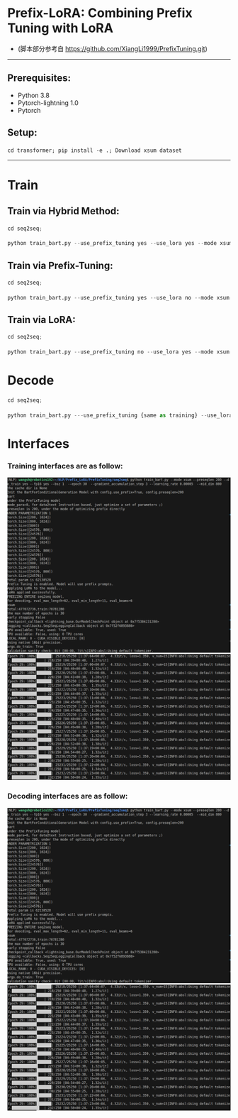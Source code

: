# Prefix-LoRA: Combining Prefix Tuning with LoRA

- (脚本部分参考自 https://github.com/XiangLi1999/PrefixTuning.git)
-----------------------------------------------------
## Prerequisites:
- Python 3.8
- Pytorch-lightning 1.0
- Pytorch
  
## Setup:

``cd transformer; pip install -e .; Download xsum dataset``

-----------------------------------------------------
# Train
## Train via Hybrid Method:
```python
cd seq2seq; 

python train_bart.py --use_prefix_tuning yes --use_lora yes --mode xsum --preseqlen 200 --do_train yes --fp16 yes --bsz 2  --epoch 30  --gradient_accumulation_step 3 --learning_rate 0.00005  --mid_dim 800
```
## Train via Prefix-Tuning:
```python
cd seq2seq; 

python train_bart.py --use_prefix_tuning yes --use_lora no --mode xsum --preseqlen 200 --do_train yes --fp16 yes --bsz 2  --epoch 30  --gradient_accumulation_step 3 --learning_rate 0.00005  --mid_dim 800
```
## Train via LoRA:
```python
cd seq2seq; 

python train_bart.py --use_prefix_tuning no --use_lora yes --mode xsum --preseqlen 200 --do_train yes --fp16 yes --bsz 2  --epoch 30  --gradient_accumulation_step 3 --learning_rate 0.00005  --mid_dim 800
```
# Decode
```python
cd seq2seq; 

python train_bart.py ---use_prefix_tuning {same as training} --use_lora {same as training}  -mode xsum --do_train no --prefix_model_path {checkpoint_path} --preseqlen {same as training} --mid_dim {same as training}
```
# Interfaces
### Training interfaces are as follow:
<img src="run.png" alt="run.png">
<img src="train.png" alt="train.png">

### Decoding interfaces are as follow:
<img src="run.png" alt="run.png">
<img src="train.png" alt="train.png">

